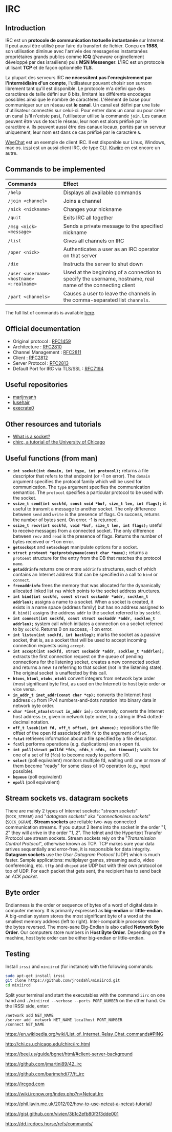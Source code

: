 # IRC

## Introduction

IRC est un **protocole de communication textuelle instantanée** sur Internet. Il peut aussi être utilisé pour faire du transfert de fichier. Conçu en **1988**, son utilisation diminue avec l'arrivée des messageries instantanées propriétaires grands publics comme **ICQ** (*freeware* originellement développé par des israéliens) puis **MSN Messenger**. L'IRC est un protocole utilisant **TCP** et de façon optionnelle **TLS**.

La plupart des serveurs IRC **ne nécessitent pas l'enregistrement par l'intermédiaire d'un compte**, l'utilisateur pouvant choisir son surnom librement tant qu'il est disponible. Le protocole m'a défini que des caractères de taille défini sur 8 bits, limitant les différents encodages possibles ainsi que le nombre de caractères. L'élément de base pour communiquer sur un réseau est **le canal**. Un canal est défini par une liste d'utilisateur connectés sur celui-ci. Pour entrer dans un canal ou pour créer un canal (s'il n'existe pas), l'utilisateur utilise la commande `join`. Les canaux peuvent être vus de tout le réseau, leur nom est alors préfixé par le caractère `#`. Ils peuvent aussi être des canaux locaux, portés par un serveur uniquement, leur nom est dans ce cas préfixé par le caractère `&`.

[WeeChat](https://weechat.org/) est un exemple de client IRC. Il est disponible sur Linux, Windows, mac os. [irssi](https://irssi.org/) est un aussi client IRC, de type CLI. [Kiwiirc](https://kiwiirc.com/) en est encore un autre.

## Commands to be implemented

| Commands	| Effect |
|:----------|:-------|
| `/help`	| Displays all available commands |
| `/join <channel>`	| Joins a channel |
| `/nick <nickname>`	| Changes your nickname |
| `/quit`	| Exits IRC all together |
| `/msg <nick> <message>`	| Sends a private message to the specified nickname |
| `/list`	| Gives all channels on IRC |
| `/oper <nick>`	| Authenticates a user as an IRC operator on that server |
| `/die`	| Instructs the server to shut down |
| `/user <username> <hostname> <:realname>`	| Used at the beginning of a connection to specify the username, hostname, real name of the connecting client |
| `/part <channels>`	| Causes a user to leave the channels in the comma-separated list `channels`.

The full list of commands is available [here](https://en.wikipedia.org/wiki/List_of_Internet_Relay_Chat_commands).

## Official documentation

- Original protocol : [RFC1459](https://tools.ietf.org/html/rfc1459)
- Architecture : [RFC2810](https://tools.ietf.org/html/rfc2810)
- Channel Management : [RFC2811](https://tools.ietf.org/html/rfc2811)
- Client : [RFC2812](https://tools.ietf.org/html/rfc2812)
- Server Protocol : [RFC2813](https://tools.ietf.org/html/rfc2813)
- Default Port for IRC via TLS/SSL : [RFC7194](https://tools.ietf.org/html/rfc7194)

## Useful repositories

- [marijnvanh](https://github.com/marijnvanh/ft_IRC)
- [lusehair](https://github.com/lusehair/ft_irc)
- [execrate0](https://github.com/execrate0/ft_irc)

## Other resources and tutorials

- [What is a socket?](https://beej.us/guide/bgnet/html/)
- [chirc, a tutorial of the University of Chicago](http://chi.cs.uchicago.edu/chirc/intro.html)

## Useful functions (from man)

- **`int socket(int domain, int type, int protocol);`** returns a file descriptor that refers to that endpoint (or -1 on error). The `domain` argument specifies the protocol family which will be used for communication. The `type` argument specifies the communication semantics. The `protocol` specifies a particular protocol to be used with the socket.
- **`ssize_t send(int sockfd, const void *buf, size_t len, int flags);`** is useful to transmit a message to another socket. The only difference between `send` and `write` is the presence of flags. On success, returns the number of bytes sent. On error. -1 is returned.
- **`ssize_t recv(int sockfd, void *buf, size_t len, int flags);`** useful to receive messages from a connected socket. The only difference between `recv` and `read` is the presence of flags. Returns the number of bytes received or -1 on error.
- **`getsockopt`** and **`setsockopt`** manipulate options for a socket.
- **`struct protoent *getprotobyname(const char *name);`** returns a `protoent` structure for the entry from the DB that matches the protocol `name`.
- **`getaddrinfo`** returns one or more `addrinfo` structures, each of which contains an Internet address that can be specified in a call to `bind` or `connect`.
- **`freeaddrinfo`** frees the memory that was allocated for the dynamically allocated linked list `res` which points to the socket address structures.
- **`int bind(int sockfd, const struct sockaddr *addr, socklen_t addrlen);`** assigns a name to a socket. When a socket is created, it exists in a name space (address family) but has no address assigned to it. `bind()` assigns the address `addr` to the socket referred to by `sockfd`.
- **`int connect(int sockfd, const struct sockaddr *addr, socklen_t addrlen);`** system call which initiates a connection on a socket referred to by `sockfd`. Returns 0 on success, -1 on error.
- **`int listen(int sockfd, int backlog);`** marks the socket as a passive socket, that is, as a socket that will be used to accept incoming connection requests using `accept`.
- **`int accept(int sockfd, struct sockaddr *addr, socklen_t *addrlen);`** extracts the first connection request on the queue of pending connections for the listening socket, creates a new connected socket and returns a new `fd` referring to that socket (not in the listening state). The original socket is unaffected by this call.
- **`htons`**, **`htonl`**, **`ntohs`**, **`ntohl`** convert integers from network byte order (most significant byte first, as used on the Internet) to host byte order or vice versa.
- **`in_addr_t inet_addr(const char *cp);`** converts the Internet host address `cp` from IPv4 numbers-and-dots notation into binary data in network byte order.
- **`char *inet_ntoa(struct in_addr in);`** conversely, converts the Internet host address `in`, given in network byte order, to a string in IPv4 dotted-decimal notation.
- **`off_t lseek(int fd, off_t offset, int whence);`** repositions the file offset of the open fd associated with `fd` to the argument `offset`.
- **`fstat`** retrieves information about a file specified by a file descriptor.
- **`fcntl`** performs operations (e.g. duplications) on an open `fd`.
- **`int poll(struct pollfd *fds, nfds_t nfds, int timeout);`** waits for one of a set of fd (`fds`) to become ready to perform I/O.
- **`select`** (poll equivalent) monitors multiple fd, waiting until one or more of them become "ready" for some class of I/O operation (e.g., input possible).
- **`kqueue`** (poll equivalent)
- **`epoll`** (poll equivalent)

## Stream sockets vs. datagram sockets

There are mainly 2 types of Internet sockets: "*stream sockets*"  (`SOCK_STREAM`) and "*datagram sockets*" aka "*connectionless sockets*" (`SOCK_DGRAM`).
**Stream sockets** are reliable two-way connected communication streams. If you output 2 items into the socket in the order "*1, 2*" they will arrive in the order "*1, 2*". The telnet and the Hypertext Transfer Protocol use stream sockets. Stream sockets rely on the "*Transmission Control Protocol*", otherwise known as TCP. TCP makes sure your data arrives sequentially and error-free, it is responsible for data integrity.
**Datagram sockets** use the *User Datagram Protocol* (UDP) which is much faster. Sample applications: multiplayer games, streaming audio, video conferencing, etc. `tftp` and `dhcpcd` use UDP but with their own protocol on top of UDP. For each packet that gets sent, the recipient has to send back an *ACK packet*.

## Byte order

Endianness is the order or sequence of bytes of a word of digital data in computer memory. It is primarily expressed as **big-endian** or **little-endian**. A big-endian system stores the most significant byte of a word at the smallest memory address (left to right). Intel-compatible processor store the bytes reversed. The more-sane Big-Endian is also called **Network Byte Order**. Our computers store numbers in **Host Byte Order**. Depending on the machine, host byte order can be either big-endian or little-endian.

## Testing

Install `irssi` and `miniircd` (for instance) with the following commands:

```bash
sudo apt-get install irssi
git clone https://github.com/jrosdahl/miniircd.git
cd miniircd
```

Split your terminal and start the executables with the command `iirc` on one hand and `./miniircd --verbose --ports PORT_NUMBER` on the other hand.
On the IRSSI side, enter:

```irc
/network add NET_NAME
/server add -network NET_NAME localhost PORT_NUMBER
/connect NET_NAME
```

https://en.wikipedia.org/wiki/List_of_Internet_Relay_Chat_commands#PING

http://chi.cs.uchicago.edu/chirc/irc.html

https://beej.us/guide/bgnet/html/#client-server-background

https://github.com/jmartini89/42_irc

https://github.com/barimehdi77/ft_irc

https://ircgod.com

https://wiki.ircnow.org/index.php?n=Netcat.Irc

https://phil.lavin.me.uk/2012/02/how-to-use-netcat-a-netcat-tutorial/

https://gist.github.com/vivien/3b1c2efb80f3f3dde001

https://dd.ircdocs.horse/refs/commands/
